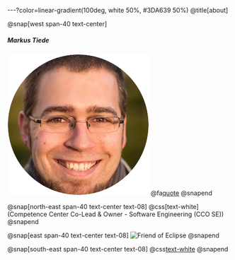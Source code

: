 ---?color=linear-gradient(100deg, white 50%, #3DA639 50%)
@title[about]
 
@snap[west span-40 text-center]
##### Markus Tiede
![me](https://github.com/MarkusTiede/about/raw/master/img/me-circle.png)
@fa[quote](Intr]open[eur)
@snapend 

@snap[north-east span-40 text-center text-08]
@css[text-white](Competence Center Co-Lead & Owner - Software Engineering (CCO SE))
@snapend

@snap[east span-40 text-center text-08]
![Friend of Eclipse](http://eclipse.org/donate/images/friendslogo200.png "Friend of Eclipse")
@snapend

@snap[south-east span-40 text-center text-08]
@css[text-white]([Baloise](https://www.github.com/baloise))
@snapend
